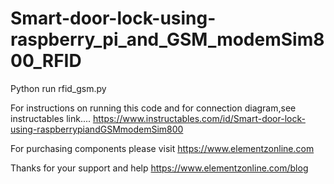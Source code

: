 # Smart-door-lock-using-raspberry_pi_and_GSM_modemSim800_RFID
Python  run rfid_gsm.py

For instructions on running this code and for connection diagram,see instructables link....
https://www.instructables.com/id/Smart-door-lock-using-raspberrypiandGSMmodemSim800

For purchasing components please visit https://www.elementzonline.com

Thanks for your support and help https://www.elementzonline.com/blog
